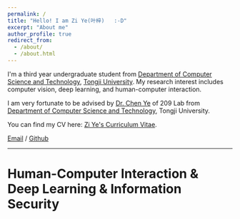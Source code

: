 ```yaml
---
permalink: /
title: "Hello! I am Zi Ye(叶梓)   :-D"
excerpt: "About me"
author_profile: true
redirect_from: 
  - /about/
  - /about.html
---
```


I'm a third year undergraduate student from [Department of Computer Science and Technology](https://cs.tongji.edu.cn/), [Tongji University](https://www.tongji.edu.cn/). My research interest includes computer vision, deep learning, and human-computer interaction.

I am very fortunate to be advised by [Dr. Chen Ye](https://see.tongji.edu.cn/info/1379/11357.htm) of 209 Lab from [Department of Computer Science and Technology](https://cs.tongji.edu.cn/), Tongji University. 

You can find my CV here: [Zi Ye's Curriculum Vitae](../assets/Curriculum_Vitae.pdf).

[Email](mailto:2050857@tongji.edu.cn) / [Github](https://github.com/Yeziiiii) 

---
Human-Computer Interaction & Deep Learning & Information Security
======
